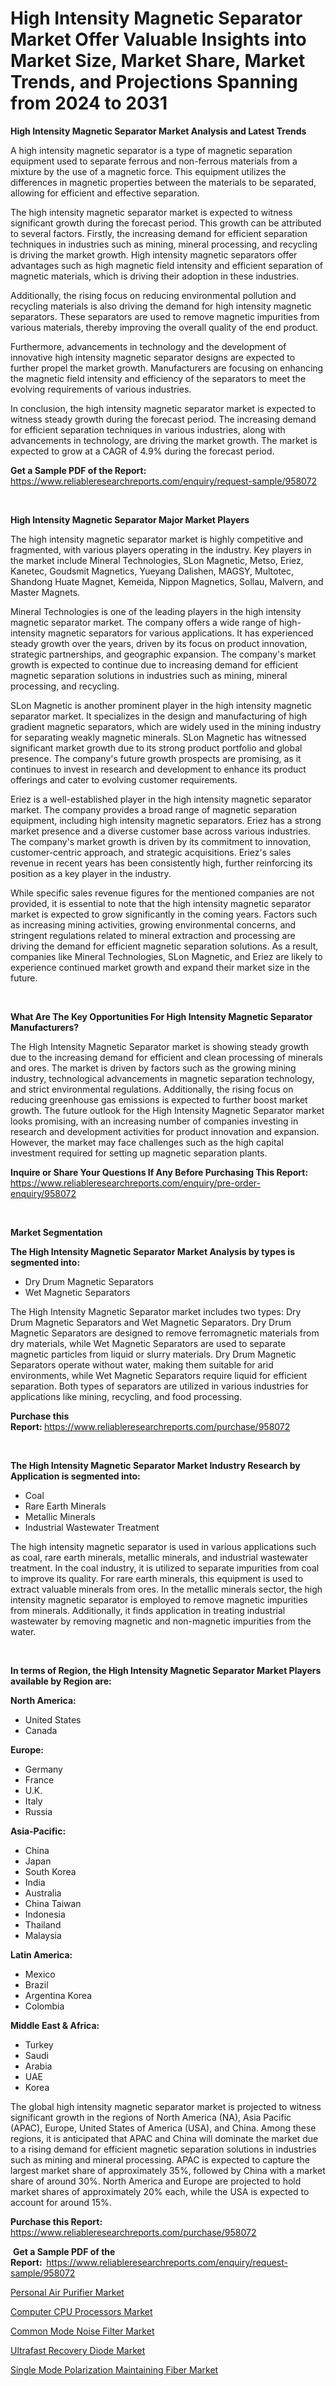 <p><h1>High Intensity Magnetic Separator Market Offer Valuable Insights into Market Size, Market Share, Market Trends, and Projections Spanning from 2024 to 2031</h1></p><p><strong>High Intensity Magnetic Separator Market Analysis and Latest Trends</strong></p>
<p><p>A high intensity magnetic separator is a type of magnetic separation equipment used to separate ferrous and non-ferrous materials from a mixture by the use of a magnetic force. This equipment utilizes the differences in magnetic properties between the materials to be separated, allowing for efficient and effective separation.</p><p>The high intensity magnetic separator market is expected to witness significant growth during the forecast period. This growth can be attributed to several factors. Firstly, the increasing demand for efficient separation techniques in industries such as mining, mineral processing, and recycling is driving the market growth. High intensity magnetic separators offer advantages such as high magnetic field intensity and efficient separation of magnetic materials, which is driving their adoption in these industries.</p><p>Additionally, the rising focus on reducing environmental pollution and recycling materials is also driving the demand for high intensity magnetic separators. These separators are used to remove magnetic impurities from various materials, thereby improving the overall quality of the end product.</p><p>Furthermore, advancements in technology and the development of innovative high intensity magnetic separator designs are expected to further propel the market growth. Manufacturers are focusing on enhancing the magnetic field intensity and efficiency of the separators to meet the evolving requirements of various industries.</p><p>In conclusion, the high intensity magnetic separator market is expected to witness steady growth during the forecast period. The increasing demand for efficient separation techniques in various industries, along with advancements in technology, are driving the market growth. The market is expected to grow at a CAGR of 4.9% during the forecast period.</p></p>
<p><strong>Get a Sample PDF of the Report:&nbsp;</strong> <a href="https://www.reliableresearchreports.com/enquiry/request-sample/958072">https://www.reliableresearchreports.com/enquiry/request-sample/958072</a></p>
<p>&nbsp;</p>
<p><strong>High Intensity Magnetic Separator Major Market Players</strong></p>
<p><p>The high intensity magnetic separator market is highly competitive and fragmented, with various players operating in the industry. Key players in the market include Mineral Technologies, SLon Magnetic, Metso, Eriez, Kanetec, Goudsmit Magnetics, Yueyang Dalishen, MAGSY, Multotec, Shandong Huate Magnet, Kemeida, Nippon Magnetics, Sollau, Malvern, and Master Magnets.</p><p>Mineral Technologies is one of the leading players in the high intensity magnetic separator market. The company offers a wide range of high-intensity magnetic separators for various applications. It has experienced steady growth over the years, driven by its focus on product innovation, strategic partnerships, and geographic expansion. The company's market growth is expected to continue due to increasing demand for efficient magnetic separation solutions in industries such as mining, mineral processing, and recycling.</p><p>SLon Magnetic is another prominent player in the high intensity magnetic separator market. It specializes in the design and manufacturing of high gradient magnetic separators, which are widely used in the mining industry for separating weakly magnetic minerals. SLon Magnetic has witnessed significant market growth due to its strong product portfolio and global presence. The company's future growth prospects are promising, as it continues to invest in research and development to enhance its product offerings and cater to evolving customer requirements.</p><p>Eriez is a well-established player in the high intensity magnetic separator market. The company provides a broad range of magnetic separation equipment, including high intensity magnetic separators. Eriez has a strong market presence and a diverse customer base across various industries. The company's market growth is driven by its commitment to innovation, customer-centric approach, and strategic acquisitions. Eriez's sales revenue in recent years has been consistently high, further reinforcing its position as a key player in the industry.</p><p>While specific sales revenue figures for the mentioned companies are not provided, it is essential to note that the high intensity magnetic separator market is expected to grow significantly in the coming years. Factors such as increasing mining activities, growing environmental concerns, and stringent regulations related to mineral extraction and processing are driving the demand for efficient magnetic separation solutions. As a result, companies like Mineral Technologies, SLon Magnetic, and Eriez are likely to experience continued market growth and expand their market size in the future.</p></p>
<p>&nbsp;</p>
<p><strong>What Are The Key Opportunities For High Intensity Magnetic Separator Manufacturers?</strong></p>
<p><p>The High Intensity Magnetic Separator market is showing steady growth due to the increasing demand for efficient and clean processing of minerals and ores. The market is driven by factors such as the growing mining industry, technological advancements in magnetic separation technology, and strict environmental regulations. Additionally, the rising focus on reducing greenhouse gas emissions is expected to further boost market growth. The future outlook for the High Intensity Magnetic Separator market looks promising, with an increasing number of companies investing in research and development activities for product innovation and expansion. However, the market may face challenges such as the high capital investment required for setting up magnetic separation plants.</p></p>
<p><strong>Inquire or Share Your Questions If Any Before Purchasing This Report:</strong> <a href="https://www.reliableresearchreports.com/enquiry/pre-order-enquiry/958072">https://www.reliableresearchreports.com/enquiry/pre-order-enquiry/958072</a></p>
<p>&nbsp;</p>
<p><strong>Market Segmentation</strong></p>
<p><strong>The High Intensity Magnetic Separator Market Analysis by types is segmented into:</strong></p>
<p><ul><li>Dry Drum Magnetic Separators</li><li>Wet Magnetic Separators</li></ul></p>
<p><p>The High Intensity Magnetic Separator market includes two types: Dry Drum Magnetic Separators and Wet Magnetic Separators. Dry Drum Magnetic Separators are designed to remove ferromagnetic materials from dry materials, while Wet Magnetic Separators are used to separate magnetic particles from liquid or slurry materials. Dry Drum Magnetic Separators operate without water, making them suitable for arid environments, while Wet Magnetic Separators require liquid for efficient separation. Both types of separators are utilized in various industries for applications like mining, recycling, and food processing.</p></p>
<p><strong>Purchase this Report:&nbsp;</strong><a href="https://www.reliableresearchreports.com/purchase/958072">https://www.reliableresearchreports.com/purchase/958072</a></p>
<p>&nbsp;</p>
<p><strong>The High Intensity Magnetic Separator Market Industry Research by Application is segmented into:</strong></p>
<p><ul><li>Coal</li><li>Rare Earth Minerals</li><li>Metallic Minerals</li><li>Industrial Wastewater Treatment</li></ul></p>
<p><p>The high intensity magnetic separator is used in various applications such as coal, rare earth minerals, metallic minerals, and industrial wastewater treatment. In the coal industry, it is utilized to separate impurities from coal to improve its quality. For rare earth minerals, this equipment is used to extract valuable minerals from ores. In the metallic minerals sector, the high intensity magnetic separator is employed to remove magnetic impurities from minerals. Additionally, it finds application in treating industrial wastewater by removing magnetic and non-magnetic impurities from the water.</p></p>
<p>&nbsp;</p>
<p><strong>In terms of Region, the High Intensity Magnetic Separator Market Players available by Region are:</strong></p>
<p>
    <p> <strong> North America: </strong>
        <ul>
            <li>United States</li>
            <li>Canada</li>
        </ul>
        </p> 
    <p> <strong> Europe: </strong>
        <ul>
            <li>Germany</li>
            <li>France</li>
            <li>U.K.</li>
            <li>Italy</li>
            <li>Russia</li>
        </ul>
        </p> 
    <p> <strong> Asia-Pacific: </strong>
        <ul>
            <li>China</li>
            <li>Japan</li>
            <li>South Korea</li>
            <li>India</li>
            <li>Australia</li>
            <li>China Taiwan</li>
            <li>Indonesia</li>
            <li>Thailand</li>
            <li>Malaysia</li>
        </ul>
        </p> 
    <p> <strong> Latin America: </strong>
        <ul>
            <li>Mexico</li>
            <li>Brazil</li>
            <li>Argentina Korea</li>
            <li>Colombia</li>
        </ul>
        </p> 
    <p> <strong> Middle East & Africa: </strong>
        <ul>
            <li>Turkey</li>
            <li>Saudi</li>
            <li>Arabia</li>
            <li>UAE</li>
            <li>Korea</li>
        </ul>
    </p>
    </p>
<p><p>The global high intensity magnetic separator market is projected to witness significant growth in the regions of North America (NA), Asia Pacific (APAC), Europe, United States of America (USA), and China. Among these regions, it is anticipated that APAC and China will dominate the market due to a rising demand for efficient magnetic separation solutions in industries such as mining and mineral processing. APAC is expected to capture the largest market share of approximately 35%, followed by China with a market share of around 30%. North America and Europe are projected to hold market shares of approximately 20% each, while the USA is expected to account for around 15%.</p></p>
<p><strong>Purchase this Report: </strong><a href="https://www.reliableresearchreports.com/purchase/958072">https://www.reliableresearchreports.com/purchase/958072</a></p>
<p>&nbsp;<strong>Get a Sample PDF of the Report:&nbsp;&nbsp;</strong><a href="https://www.reliableresearchreports.com/enquiry/request-sample/958072">https://www.reliableresearchreports.com/enquiry/request-sample/958072</a></p>
<p><strong></strong></p>
<p><p><a href="https://medium.com/p/e4b2f27623f6/edit">Personal Air Purifier Market</a></p><p><a href="https://medium.com/@isomgleason/computer-cpu-processors-market-share-evolution-and-market-growth-trends-2024-2031-9f45d65f88b4">Computer CPU Processors Market</a></p><p><a href="https://medium.com/@isomgleason/common-mode-noise-filter-market-size-cagr-trends-2024-2030-51c51add7a87">Common Mode Noise Filter Market</a></p><p><a href="https://medium.com/@isomgleason/ultrafast-recovery-diode-market-size-market-outlook-and-market-forecast-2024-to-2031-2701e54a6f51">Ultrafast Recovery Diode Market</a></p><p><a href="https://medium.com/@isomgleason/single-mode-polarization-maintaining-fiber-market-the-key-to-successful-business-strategy-forecast-3bfad5e6d862">Single Mode Polarization Maintaining Fiber Market</a></p></p>